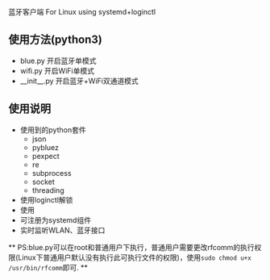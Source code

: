 蓝牙客户端 For Linux using systemd+loginctl

## 使用方法(python3)

- blue.py 开启蓝牙单模式
- wifi.py 开启WiFi单模式
- \_\_init\_\_.py 开启蓝牙+WiFi双通道模式


## 使用说明
- 使用到的python套件
    - json
    - pybluez
    - pexpect
    - re
    - subprocess
    - socket
    - threading
- 使用loginctl解锁
- 使用
- 可注册为systemd组件
- 实时监听WLAN、蓝牙接口

** PS:blue.py可以在root和普通用户下执行，普通用户需要更改rfcomm的执行权限(Linux下普通用户默认没有执行此可执行文件的权限)，使用```sudo chmod u+x /usr/bin/rfcomm```即可. **
